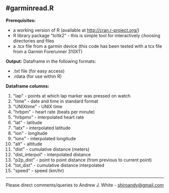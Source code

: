#garminread.R
-------------------------------------------------------------------------

__Prerequisites:__
- a working version of R (available at http://cran.r-project.org/)
- R library package "tcltk2" - this is simple tool for interactively choosing directories and files
- a .tcx file from a garmin device (this code has been tested with a tcx file from a Garmin Forerunner 310XT)

__Output:__
Dataframe in the following formats:
- .txt file (for easy access)
- .rdata (for use within R)

__Dataframe columns:__
 1. "lap" - points at which lap marker was pressed on watch  
 2. "time" - date and time in standard format  
 3. "UNIXtime" - UNIX time      
 4. "hrbpm" - heart rate (beats per minute) 
 5. "hrbpmx" - interpolated heart rate 
 6. "lat" - latitude  
 7. "latx" - interpolated latitude  
 8. "lon" - longitude  
 9. "lonx" - interpolated longitude  
 10. "alt" - altitude  
 11. "dist" - cumulative distance (meters)  
 12. "dist_interpol" - interpolated distance  
 13. "p2p_dist" - point to point distance (from previous to current point)  
 14. "tot_dist" - cumulative distance interpolated  
 15. "speed" - speed (km/hr)  



-------------------------------------------------------------------------
Please direct comments/queries to Andrew J. White - shiroandy@gmail.com

